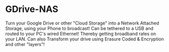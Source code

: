 # GDrive-NAS
Turn your Google Drive or other "Cloud Storage" into a Network Attached Storage, using your Phone to broadcast! Can be tethered to a USB and routed to your PC's wired Ethernet! Thereby getting broadband rates on your LAN. Can also Transform your drive using Erasure Coded &amp; Encryption and other "layers"!
